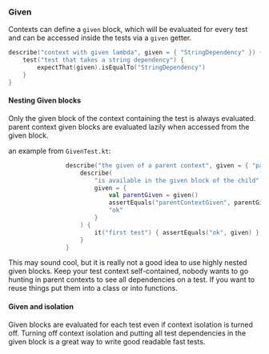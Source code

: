 ### Given

Contexts can define a `given` block, which will be evaluated for every test and can be accessed inside the tests via a `given` getter.

```kotlin
describe("context with given lambda", given = { "StringDependency" }) {
    test("test that takes a string dependency") {
        expectThat(given).isEqualTo("StringDependency")
    }
}
```

#### Nesting Given blocks

Only the given block of the context containing the test is always evaluated. parent context given blocks are evaluated lazily when accessed from the given block.

an example from `GivenTest.kt`:

```kotlin
                describe("the given of a parent context", given = { "parentContextGiven" }) {
                    describe(
                        "is available in the given block of the child",
                        given = {
                            val parentGiven = given()
                            assertEquals("parentContextGiven", parentGiven)
                            "ok"
                        }
                    ) {
                        it("first test") { assertEquals("ok", given) }
                    }
                }
```

This may sound cool, but it is really not a good idea to use highly nested given blocks. Keep your test context self-contained, nobody wants to go hunting in parent contexts to see all dependencies on a test. If you want to reuse things put them into a class or into functions.

#### Given and isolation

Given blocks are evaluated for each test even if context isolation is turned off. Turning off context isolation and putting all test dependencies in the given block
is a great way to write good readable fast tests.
